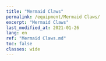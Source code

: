 ```yaml
---
title: "Mermaid Claws"
permalink: /equipment/Mermaid Claws/
excerpt: "Mermaid Claws"
last_modified_at: 2021-01-26
lang: en
ref: "Mermaid Claws.md"
toc: false
classes: wide
---
```



